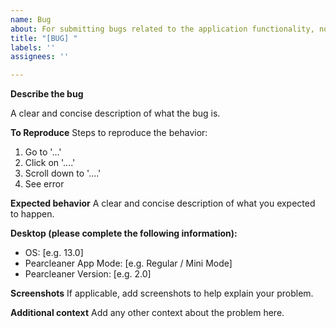 ```yaml
---
name: Bug
about: For submitting bugs related to the application functionality, not specific 3rd party app issues. Use APP bug report for that
title: "[BUG] "
labels: ''
assignees: ''

---
```


**Describe the bug**

A clear and concise description of what the bug is.

**To Reproduce**
Steps to reproduce the behavior:
1. Go to '...'
2. Click on '....'
3. Scroll down to '....'
4. See error

**Expected behavior**
A clear and concise description of what you expected to happen.

**Desktop (please complete the following information):**
 - OS: [e.g. 13.0]
 - Pearcleaner App Mode: [e.g. Regular / Mini Mode]
 - Pearcleaner Version: [e.g. 2.0]

**Screenshots**
If applicable, add screenshots to help explain your problem.

**Additional context**
Add any other context about the problem here.
